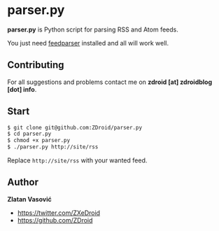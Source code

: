 parser.py
=========

**parser.py** is Python script for parsing RSS and Atom feeds.

You just need [feedparser](http://code.google.com/p/feedparser/) installed and all will work well.

Contributing
------------

For all suggestions and problems contact me on **zdroid [at] zdroidblog [dot] info**.

Start
-----

```bash
$ git clone git@github.com:ZDroid/parser.py
$ cd parser.py
$ chmod +x parser.py
$ ./parser.py http://site/rss
```
Replace `http://site/rss` with your wanted feed.

Author
------

**Zlatan Vasović**
* https://twitter.com/ZXeDroid
* https://github.com/ZDroid
